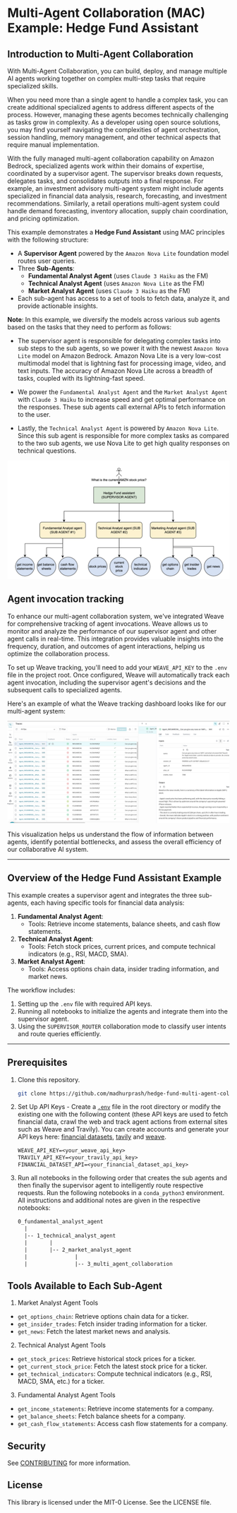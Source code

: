 # Multi-Agent Collaboration (MAC) Example: Hedge Fund Assistant

## Introduction to Multi-Agent Collaboration
With Multi-Agent Collaboration, you can build, deploy, and manage multiple AI agents working together on complex multi-step tasks that require specialized skills.

When you need more than a single agent to handle a complex task, you can create additional specialized agents to address different aspects of the process. However, managing these agents becomes technically challenging as tasks grow in complexity. As a developer using open source solutions, you may find yourself navigating the complexities of agent orchestration, session handling, memory management, and other technical aspects that require manual implementation.

With the fully managed multi-agent collaboration capability on Amazon Bedrock, specialized agents work within their domains of expertise, coordinated by a supervisor agent. The supervisor breaks down requests, delegates tasks, and consolidates outputs into a final response. For example, an investment advisory multi-agent system might include agents specialized in financial data analysis, research, forecasting, and investment recommendations. Similarly, a retail operations multi-agent system could handle demand forecasting, inventory allocation, supply chain coordination, and pricing optimization.

This example demonstrates a **Hedge Fund Assistant** using MAC principles with the following structure:
- A **Supervisor Agent** powered by the `Amazon Nova Lite` foundation model routes user queries.
- Three **Sub-Agents**: 
  - **Fundamental Analyst Agent** (uses `Claude 3 Haiku` as the FM)
  - **Technical Analyst Agent** (uses `Amazon Nova Lite` as the FM)
  - **Market Analyst Agent** (uses `Claude 3 Haiku` as the FM)
- Each sub-agent has access to a set of tools to fetch data, analyze it, and provide actionable insights.

**Note**: In this example, we diversify the models across various sub agents based on the tasks that they need to perform as follows:

  - The supervisor agent is responsible for delegating complex tasks into sub steps to the sub agents, so we power it with the newest `Amazon Nova Lite` model on Amazon Bedrock. Amazon Nova Lite is a very low-cost multimodal model that is lightning fast for processing image, video, and text inputs. The accuracy of Amazon Nova Lite across a breadth of tasks, coupled with its lightning-fast speed.

  - We power the `Fundamental Analyst Agent` and the `Market Analyst Agent` with `Claude 3 Haiku` to increase speed and get optimal performance on the responses. These sub agents call external APIs to fetch information to the user.

  - Lastly, the `Technical Analyst Agent` is powered by `Amazon Nova Lite`. Since this sub agent is responsible for more complex tasks as compared to the two sub agents, we use Nova Lite to get high quality responses on technical questions.

![multi-agent-diagram](3_multi_agent_collaboration/multi-agent-diagram.png)

## Agent invocation tracking

To enhance our multi-agent collaboration system, we've integrated Weave for comprehensive tracking of agent invocations. Weave allows us to monitor and analyze the performance of our supervisor agent and other agent calls in real-time. This integration provides valuable insights into the frequency, duration, and outcomes of agent interactions, helping us optimize the collaboration process.

To set up Weave tracking, you'll need to add your `WEAVE_API_KEY` to the `.env` file in the project root. Once configured, Weave will automatically track each agent invocation, including the supervisor agent's decisions and the subsequent calls to specialized agents.

Here's an example of what the Weave tracking dashboard looks like for our multi-agent system:

![weave-tracking](3_multi_agent_collaboration/weave-tracking.png)

This visualization helps us understand the flow of information between agents, identify potential bottlenecks, and assess the overall efficiency of our collaborative AI system.

---

## Overview of the Hedge Fund Assistant Example
This example creates a supervisor agent and integrates the three sub-agents, each having specific tools for financial data analysis:
1. **Fundamental Analyst Agent**:
   - Tools: Retrieve income statements, balance sheets, and cash flow statements.
2. **Technical Analyst Agent**:
   - Tools: Fetch stock prices, current prices, and compute technical indicators (e.g., RSI, MACD, SMA).
3. **Market Analyst Agent**:
   - Tools: Access options chain data, insider trading information, and market news.

The workflow includes:
1. Setting up the `.env` file with required API keys.
2. Running all notebooks to initialize the agents and integrate them into the supervisor agent.
3. Using the `SUPERVISOR_ROUTER` collaboration mode to classify user intents and route queries efficiently.

---

## Prerequisites
1. Clone this repository.
    ```.bash
    git clone https://github.com/madhurprash/hedge-fund-multi-agent-collaboration.git
    ```
1. Set Up API Keys - Create a [`.env`](.env) file in the root directory or modify the existing one with the following content (these API keys are used to fetch financial data, crawl the web and track agent actions from external sites such as Weave and Travily). You can create accounts and generate your API keys here: [financial datasets](https://financialdatasets.ai), [tavily](https://tavily.com) and [weave](https://wandb.ai/site/weave/).
    ```env
    WEAVE_API_KEY=<your_weave_api_key>
    TRAVILY_API_KEY=<your_travily_api_key>
    FINANCIAL_DATASET_API=<your_financial_dataset_api_key>
    ```
1. Run all notebooks in the following order that creates the sub agents and then finally the supervisor agent to intelligently route respective requests. Run the following notebooks in a `conda_python3` environment. All instructions and additional notes are given in the respective notebooks:
    ```
    0_fundamental_analyst_agent
      |
      |-- 1_technical_analyst_agent
      |       |
      |       |-- 2_market_analyst_agent
      |               |
      |               |-- 3_multi_agent_collaboration
    ```


## Tools Available to Each Sub-Agent

1. Market Analyst Agent Tools
   
- `get_options_chain`: Retrieve options chain data for a ticker.
- `get_insider_trades`: Fetch insider trading information for a ticker.
- `get_news`: Fetch the latest market news and analysis.

2. Technical Analyst Agent Tools

- `get_stock_prices`: Retrieve historical stock prices for a ticker.
- `get_current_stock_price`: Fetch the latest stock price for a ticker.
- `get_technical_indicators`: Compute technical indicators (e.g., RSI, MACD, SMA, etc.) for a ticker.

3. Fundamental Analyst Agent Tools

- `get_income_statements`: Retrieve income statements for a company.
- `get_balance_sheets`: Fetch balance sheets for a company.
- `get_cash_flow_statements`: Access cash flow statements for a company.

## Security

See [CONTRIBUTING](CONTRIBUTING.md#security-issue-notifications) for more information.

## License

This library is licensed under the MIT-0 License. See the LICENSE file.




